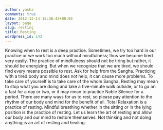 ```yaml
---
author: yasha
comments: true
date: 2012-12-14 18:38:43+00:00
layout: page
slug: resting
title: Resting
wordpress_id: 143
---
```


Knowing when to rest is a deep practice. Sometimes, we try too hard in our practice or we work too much without mindfulness; thus we become tired very easily. The practice of mindfulness should not be tiring but rather, it should be energizing. But when we recognize that we are tired, we should find every means possible to rest. Ask for help from the Sangha. Practicing with a tired body and mind does not help; it can cause more problems. To take care of yourself is to take care of the whole Sangha. Resting may mean to stop what you are doing and take a five-minute walk outside, or to go on a fast for a day or two, or it may mean to practice Noble Silence for a period. There are many ways for us to rest, so please pay attention to the rhythm of our body and mind for the benefit of all. Total Relaxation is a practice of resting. Mindful breathing whether in the sitting or in the lying position is the practice of resting. Let us learn the art of resting and allow our body and our mind to restore themselves. Not thinking and not doing anything is an art of resting and healing.
